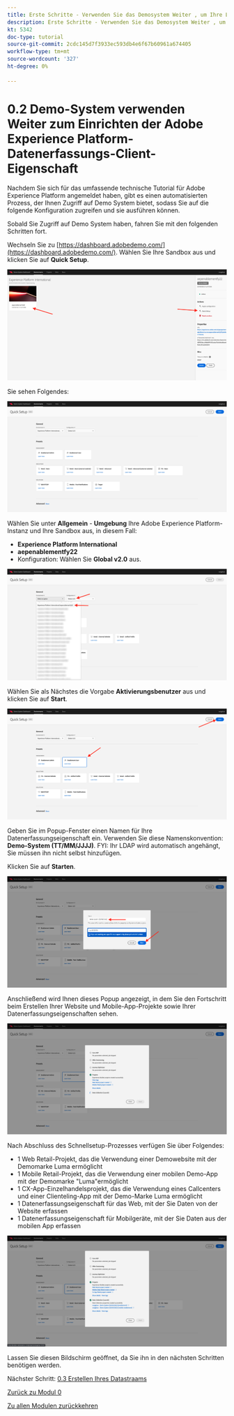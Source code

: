 ```yaml
---
title: Erste Schritte - Verwenden Sie das Demosystem Weiter , um Ihre Launch-Eigenschaft einzurichten.
description: Erste Schritte - Verwenden Sie das Demosystem Weiter , um Ihre Launch-Eigenschaft einzurichten.
kt: 5342
doc-type: tutorial
source-git-commit: 2cdc145d7f3933ec593db4e6f67b60961a674405
workflow-type: tm+mt
source-wordcount: '327'
ht-degree: 0%

---
```


# 0.2 Demo-System verwenden Weiter zum Einrichten der Adobe Experience Platform-Datenerfassungs-Client-Eigenschaft

Nachdem Sie sich für das umfassende technische Tutorial für Adobe Experience Platform angemeldet haben, gibt es einen automatisierten Prozess, der Ihnen Zugriff auf Demo System bietet, sodass Sie auf die folgende Konfiguration zugreifen und sie ausführen können.

Sobald Sie Zugriff auf Demo System haben, fahren Sie mit den folgenden Schritten fort.

Wechseln Sie zu [https://dashboard.adobedemo.com/](https://dashboard.adobedemo.com/). Wählen Sie Ihre Sandbox aus und klicken Sie auf **Quick Setup**.

![DSN](./images/dsnh1.png)

Sie sehen Folgendes:

![DSN](./images/dsnhome.png)

Wählen Sie unter **Allgemein** - **Umgebung** Ihre Adobe Experience Platform-Instanz und Ihre Sandbox aus, in diesem Fall:

- **Experience Platform International**
- **aepenablementfy22**
- Konfiguration: Wählen Sie **Global v2.0** aus.

![DSN](./images/dsn1.png)

Wählen Sie als Nächstes die Vorgabe **Aktivierungsbenutzer** aus und klicken Sie auf **Start**.

![DSN](./images/dsn2.png)

Geben Sie im Popup-Fenster einen Namen für Ihre Datenerfassungseigenschaft ein. Verwenden Sie diese Namenskonvention: **Demo-System (TT/MM/JJJJ)**. FYI: Ihr LDAP wird automatisch angehängt, Sie müssen ihn nicht selbst hinzufügen.

Klicken Sie auf **Starten**.

![DSN](./images/dsn3.png)

Anschließend wird Ihnen dieses Popup angezeigt, in dem Sie den Fortschritt beim Erstellen Ihrer Website und Mobile-App-Projekte sowie Ihrer Datenerfassungseigenschaften sehen.

![DSN](./images/dsn4.png)

Nach Abschluss des Schnellsetup-Prozesses verfügen Sie über Folgendes:

- 1 Web Retail-Projekt, das die Verwendung einer Demowebsite mit der Demomarke Luma ermöglicht
- 1 Mobile Retail-Projekt, das die Verwendung einer mobilen Demo-App mit der Demomarke &quot;Luma&quot;ermöglicht
- 1 CX-App-Einzelhandelsprojekt, das die Verwendung eines Callcenters und einer Clienteling-App mit der Demo-Marke Luma ermöglicht
- 1 Datenerfassungseigenschaft für das Web, mit der Sie Daten von der Website erfassen
- 1 Datenerfassungseigenschaft für Mobilgeräte, mit der Sie Daten aus der mobilen App erfassen

![DSN](./images/dsn5.png)

Lassen Sie diesen Bildschirm geöffnet, da Sie ihn in den nächsten Schritten benötigen werden.

Nächster Schritt: [0.3 Erstellen Ihres Datastraams](./ex3.md)

[Zurück zu Modul 0](./getting-started.md)

[Zu allen Modulen zurückkehren](./../../../overview.md)
